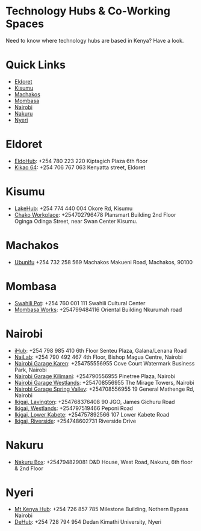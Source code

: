 # Technology Hubs & Co-Working Spaces
Need to know where technology hubs are based in Kenya? Have a look.

# Quick Links

* [Eldoret](https://github.com/ItsMurumba/tech-hubs#eldoret)
* [Kisumu](https://github.com/ItsMurumba/tech-hubs#kisumu)
* [Machakos](https://github.com/ItsMurumba/tech-hubs#machakos)
* [Mombasa](https://github.com/ItsMurumba/tech-hubs#mombasa)
* [Nairobi](https://github.com/ItsMurumba/tech-hubs#nairobi)
* [Nakuru](https://github.com/ItsMurumba/tech-hubs#nakuru)
* [Nyeri](https://github.com/ItsMurumba/tech-hubs#nyeri)


# Eldoret
* [EldoHub](https://www.eldohub.co.ke/): +254  780 223 220 Kiptagich Plaza 6th floor
* [Kikao 64](https://kikao64.ke/): +254 706 767 063 Kenyatta street, Eldoret


# Kisumu
* [LakeHub](https://lakehub.co.ke/): +254 774 440 004 Okore Rd, Kisumu
* [Chako Workplace](https://chakoworkplace.com/): +254702796478 Plansmart Building 2nd Floor Oginga Odinga Street, near Swan Center Kisumu.


# Machakos
* [Ubunifu](http://www.ubunifuhubs.net/) +254 732 258 569 Machakos Makueni Road, Machakos, 90100


# Mombasa
* [Swahili Pot](https://swahilipothub.co.ke/): +254 760 001 111 Swahili Cultural Center
* [Mombasa Works](https://www.mombasaworks.com/): +254799484116 Oriental Building Nkurumah road



# Nairobi
* [iHub](https://ihub.co.ke/): +254 798 985 410 6th Floor Senteu Plaza, Galana/Lenana Road
* [NaiLab](https://nailab.co/):  +254 790 492 467 4th Floor, Bishop Magua Centre, Nairobi
* [Nairobi Garage Karen](https://nairobigarage.com/office-space-in-karen/):  +254755556955 Cove Court Watermark Business Park, Nairobi
* [Nairobi Garage Kilimani](https://nairobigarage.com/office-space-in-kilimani/): +254790556955 Pinetree Plaza, Nairobi
* [Nairobi Garage Westlands](https://nairobigarage.com/office-in-westlands/): +254708556955 The Mirage Towers, Nairobi
* [Nairobi Garage Spring Valley](https://nairobigarage.com/office-space-in-spring-valley/): +254708556955 19 General Mathenge Rd, Nairobi
* [Ikigai, Lavington](https://ikigai.co.ke/lavington/): +254768376408 90 JGO, James Gichuru Road
* [Ikigai, Westlands](https://ikigai.co.ke/westlands/): +254797519466 Peponi Road
* [Ikigai, Lower Kabete](https://ikigai.co.ke/lower-kabete/): +254757892566 107 Lower Kabete Road
* [Ikigai, Riverside](https://ikigai.co.ke/riverside/): +254748602731 Riverside Drive


# Nakuru
* [Nakuru Box](https://www.nakurubox.co.ke/): +254794829081 D&D House, West Road, Nakuru, 6th floor & 2nd Floor


# Nyeri
* [Mt Kenya Hub](https://mtkenyahub.com/ea/): +254 726 857 785 Milestone Building, Nothern Bypass Nairobi
* [DeHub](https://dehub.dkut.ac.ke/): +254 728 794 954 Dedan Kimathi University, Nyeri

